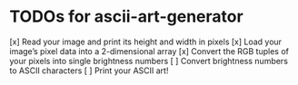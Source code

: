 # TODOs for ascii-art-generator

[x] Read your image and print its height and width in pixels
[x] Load your image’s pixel data into a 2-dimensional array
[x] Convert the RGB tuples of your pixels into single brightness numbers
[ ] Convert brightness numbers to ASCII characters
[ ] Print your ASCII art!